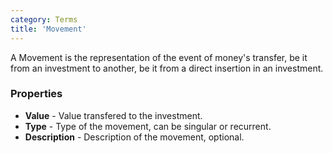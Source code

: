 ```yaml
---
category: Terms
title: 'Movement'
---
```


A Movement is the representation of the event of money's transfer, be it from an investment to another, be it from a direct insertion in an investment.

### Properties
* **Value** - Value transfered to the investment.
* **Type** - Type of the movement, can be singular or recurrent.
* **Description** - Description of the movement, optional.
